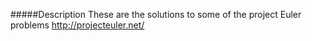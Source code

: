 #####Description
These are the solutions to some of the project Euler problems
http://projecteuler.net/
